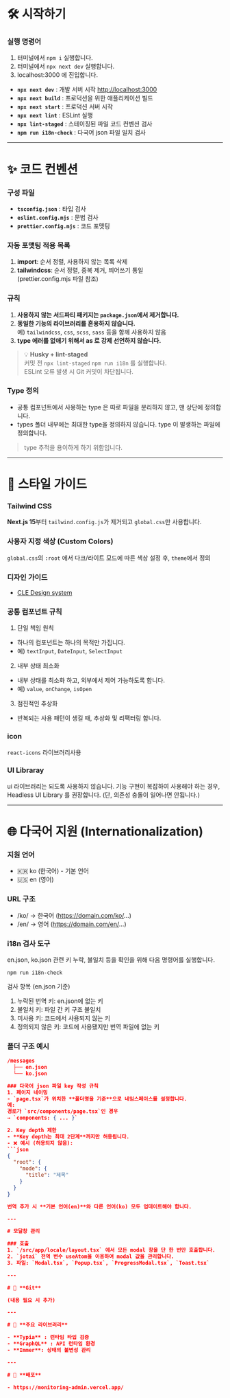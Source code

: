 # 🛠️ **시작하기**

### 실행 명령어
1. 터미널에서 `npm i` 실행합니다.
2. 터미널에서 `npx next dev` 실행합니다.
3. localhost:3000 에 진입합니다.

- **`npx next dev`** : 개발 서버 시작 [http://localhost:3000](http://localhost:3000)
- **`npx next build`** : 프로덕션을 위한 애플리케이션 빌드
- **`npx next start`** : 프로덕션 서버 시작
- **`npx next lint`** : ESLint 실행
- **`npx lint-staged`** : 스테이징된 파일 코드 컨벤션 검사
- **`npm run i18n-check`** : 다국어 json 파일 일치 검사

---

# ✨ **코드 컨벤션**

### 구성 파일

- **`tsconfig.json`** : 타입 검사
- **`eslint.config.mjs`** : 문법 검사
- **`prettier.config.mjs`** : 코드 포맷팅

### 자동 포맷팅 적용 목록

1. **import**: 순서 정렬, 사용하지 않는 목록 삭제
2. **tailwindcss**: 순서 정렬, 중복 제거, 띄어쓰기 통일  
   (prettier.config.mjs 파일 참조)

### 규칙

1. **사용하지 않는 서드파티 패키지는 `package.json`에서 제거합니다.**
2. **동일한 기능의 라이브러리를 혼용하지 않습니다.**  
   예) `tailwindcss`, `css`, `scss`, `sass` 등을 함께 사용하지 않음
3. **type 에러를 없애기 위해서 as 로 강제 선언하지 않습니다.**

> 💡 **Husky + lint-staged**  
> 커밋 전 `npx lint-staged` `npm run i18n` 를 실행합니다.  
> ESLint 오류 발생 시 Git 커밋이 차단됩니다.

### Type 정의

- 공통 컴포넌트에서 사용하는 type 은 따로 파일을 분리하지 않고, 맨 상단에 정의합니다.
- types 폴더 내부에는 최대한 type을 정의하지 않습니다. type 이 발생하는 파일에 정의합니다.
> type 추적을 용이하게 하기 위함입니다.

---

# 🎨 **스타일 가이드**

### Tailwind CSS

**Next.js 15**부터 `tailwind.config.js`가 제거되고 `global.css`만 사용합니다.

### 사용자 지정 색상 (Custom Colors)

`global.css`의 `:root` 에서 다크/라이트 모드에 따른 색상 설정 후, `theme`에서 정의

### 디자인 가이드

- [CLE Design system](https://www.figma.com/design/tbtPLjPDYOK9qm76OjHwxI/Design-system?node-id=7-316&m=dev)

### 공통 컴포넌트 규칙

1. 단일 책임 원칙
- 하나의 컴포넌트는 하나의 목적만 가집니다.
- 예) `textInput`, `DateInput`, `SelectInput`

2. 내부 상태 최소화
- 내부 상태를 최소화 하고, 외부에서 제어 가능하도록 합니다.
- 예) `value`, `onChange`, `isOpen`

3. 점진적인 추상화
- 반복되는 사용 패턴이 생길 때, 추상화 및 리팩터링 합니다.

### icon

`react-icons` 라이브러리사용

### UI Libraray

ui 라이브러리는 되도록 사용하지 않습니다.
기능 구현이 복잡하여 사용해야 하는 경우, Headless UI Library 를 권장합니다.
(단, 의존성 충돌이 일어나면 안됩니다.)

---

# 🌐 다국어 지원 (Internationalization)

### 지원 언어
- 🇰🇷 ko (한국어) - 기본 언어
- 🇺🇸 en (영어)

### URL 구조
- /ko/ → 한국어 (https://domain.com/ko/...)
- /en/ → 영어 (https://domain.com/en/...)

### i18n 검사 도구

en.json, ko.json 관련 키 누락, 불일치 등을 확인을 위해 다음 명령어를 실행합니다.

`npm run i18n-check`

검사 항목 (en.json 기준)
1. 누락된 번역 키: en.json에 없는 키
2. 불일치 키: 파일 간 키 구조 불일치
3. 미사용 키: 코드에서 사용되지 않는 키
4. 정의되지 않은 키: 코드에 사용됐지만 번역 파일에 없는 키


### 폴더 구조 예시
  ```json
  /messages
    ├── en.json
    └── ko.json

### 다국어 json 파일 key 작성 규칙
1. 페이지 네이밍
- `page.tsx`가 위치한 **폴더명을 기준**으로 네임스페이스를 설정합니다.  
  예:  
  경로가 `src/components/page.tsx`인 경우  
  → `components: { ... }`

2. Key depth 제한
- **Key depth는 최대 2단계**까지만 허용됩니다.
- ❌ 예시 (허용되지 않음):
  ```json
  {
    "root": {
      "mode": {
        "title": "제목"
      }
    }
  }

번역 추가 시 **기본 언어(en)**와 다른 언어(ko) 모두 업데이트해야 합니다.

---

# 모달창 관리

### 호출
1. `/src/app/locale/layout.tsx` 에서 모든 modal 창을 단 한 번만 호출합니다.
2. `jotai` 전역 변수 useAtom을 이용하여 modal 값을 관리합니다.
3. 파일: `Modal.tsx`, `Popup.tsx`, `ProgressModal.tsx`, `Toast.tsx`

---

# 📁 **Git**

(내용 필요 시 추가)

---

# 🧩 **주요 라이브러리**

- **Typia** : 런타임 타입 검증
- **GraphQL** : API 런타임 환경
- **Immer**: 상태의 불변성 관리

---

# 🚀 **배포**

- https://monitoring-admin.vercel.app/
